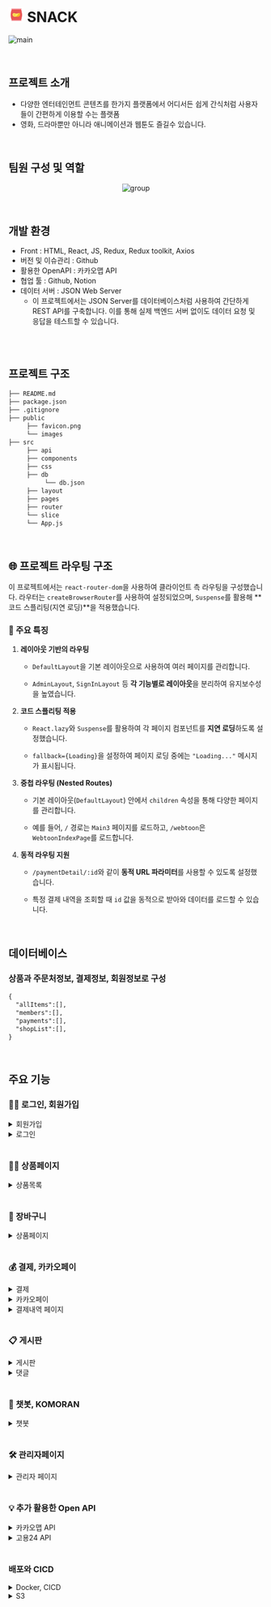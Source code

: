 #  <img src="public/favicon.png" width="30px">  SNACK

![main](https://github.com/user-attachments/assets/36ce865b-5dd3-4efe-a67d-d57d2cdcc4f8)


<br>

## 프로젝트 소개

- 다양한 엔터테인먼트 콘텐츠를 한가지 플랫폼에서 
어디서든 쉽게 간식처럼 사용자들이 간편하게 이용할 수는 플랫폼
- 영화, 드라마뿐만 아니라 애니메이션과 웹툰도 즐길수 있습니다.



<br>

## 팀원 구성 및 역할

<div align="center">

![group](https://github.com/user-attachments/assets/c72fc2df-3eb5-4848-90a6-959a9f47c80c)


</div>

<br>

## 개발 환경

- Front : HTML, React, JS, Redux, Redux toolkit, Axios
- 버전 및 이슈관리 : Github
- 활용한 OpenAPI : 카카오맵 API
- 협업 툴 : Github, Notion
- 데이터 서버 : JSON Web Server
  - 이 프로젝트에서는 JSON Server를 데이터베이스처럼 사용하여 간단하게 REST API를 구축합니다. 이를 통해 실제 백엔드 서버 없이도 데이터 요청 및 응답을 테스트할 수 있습니다.
<br>



<br>

## 프로젝트 구조

```
├── README.md
├── package.json
├── .gitignore
├── public
     ├── favicon.png
     └── images
├── src
     ├── api
     ├── components
     ├── css
     ├── db
          └── db.json
     ├── layout
     ├── pages
     ├── router
     └── slice
     └── App.js
```

<br>

## 🌐 프로젝트 라우팅 구조
이 프로젝트에서는 `react-router-dom`을 사용하여 클라이언트 측 라우팅을 구성했습니다.
라우터는 `createBrowserRouter`를 사용하여 설정되었으며, `Suspense`를 활용해 **코드 스플리팅(지연 로딩)**을 적용했습니다.

### 🚀 주요 특징

1. **레이아웃 기반의 라우팅**

    - `DefaultLayout`을 기본 레이아웃으로 사용하여 여러 페이지를 관리합니다.

    - `AdminLayout`, `SignInLayout` 등 **각 기능별로 레이아웃**을 분리하여 유지보수성을 높였습니다.

2. **코드 스플리팅 적용**

    - `React.lazy`와 `Suspense`를 활용하여 각 페이지 컴포넌트를 **지연 로딩**하도록 설정했습니다.

    - `fallback={Loading}`을 설정하여 페이지 로딩 중에는 `"Loading..."` 메시지가 표시됩니다.

3. **중첩 라우팅 (Nested Routes)**

    - 기본 레이아웃(`DefaultLayout`) 안에서 `children` 속성을 통해 다양한 페이지를 관리합니다.

    - 예를 들어, `/` 경로는 `Main3` 페이지를 로드하고, `/webtoon`은 `WebtoonIndexPage`를 로드합니다.

4. **동적 라우팅 지원**  

    - `/paymentDetail/:id`와 같이 **동적 URL 파라미터**를 사용할 수 있도록 설정했습니다.

    - 특정 결제 내역을 조회할 때 `id` 값을 동적으로 받아와 데이터를 로드할 수 있습니다.

<br>

## 데이터베이스
### 상품과 주문처정보, 결제정보, 회원정보로 구성

```
{
  "allItems":[],
  "members":[],
  "payments":[],
  "shopList":[],
}  
```

<br>

## 주요 기능

### 🙎‍♂️ 로그인, 회원가입

<details>
<summary>회원가입</summary>

<br>
  
- 플랫폼 접속 시 우측 상단에 있는 회원가입을 할 수 있습니다.
- 이메일, 비밀번호, 주소, 이름, 전화번호를 입력합니다.
- 입력 정보는 `ustState`로 관리하며, 회원가입 시 데이터를 `axios`를 통해 가상 서버로 보내게 됩니다.
- 회원가입시 **이메일 중복 체크**를 진행합니다.

![image](https://github.com/user-attachments/assets/2197c400-487f-4f0b-ad19-ee31f522a1b9)


</details>

<details>
<summary>로그인</summary>

<br>
    
- 이메일과 비밀번호를 입력해 로그인합니다.
- 로그인 정보와 가상 서버의 회원정보를 비교해 일치할 시 로그인을 진행합니다.
- `Redux slice`를 이용해 로그인Slice를 만들어 로그인 상태를 유지합니다.

![image](https://github.com/user-attachments/assets/e2d0a61c-934a-434f-b127-38b870873f23)


</details>

<br>

### 🙎‍♂️ 상품페이지

<details>
<summary>상품목록</summary>

<br>
  
- 영화, 웹툰, 드라마, 애니메이션으로 나뉘며 각 페이지에서 `axios`로 데이터를 가져온 후 타입에 맞는 상품만 보이도록 `filter`로 구분했습니다.
- 각 페이지에서 장르별로 상품을 또 나누어 보기 편하게 나누었습니다.
- 각 페이지가 렌더링될 때 상품이 보일수 있도록 `useEffect`를 사용했습니다.
- 상품의 상세정보는 모달창에 나타나고 모달창에 상태는 `useState`로 관리됩니다.

![image](https://github.com/user-attachments/assets/915966a6-227a-4df4-a2e6-32db536c7ccf)


</details>

<br>

### 🛒 장바구니

<details>
<summary>상품페이지</summary>

<br>
   
- 멘토회원이 등록한 상품을 볼 수 있으며 가격과 카테고리를 확인할 수 있습니다.
- 원하는 상품을 장바구니에 담을 수 있고, 장바구니에 담을 시 데이터베이스에 장바구니정보를 저장합니다.
- Redux slice를 이용해 백엔드 서버에서 장바구니 정보를 가져오고 아이템 선택,전체삭제를 할 수 있습니다.

![Image](https://github.com/user-attachments/assets/fef0e087-9542-4f1c-8555-6e689f9df0d5)

</details>
<br>

### 💰 결제, 카카오페이

<details>
<summary>결제</summary>

<br>
   
- 결제페이지는 총 3단계로 나뉘어 있으며, 각 단계별 컴포넌트로 구분하여 관리했습니다.
- useState로 단계별 상태를 관리해 각 단계로 이동할 수 있고, 주문자의 정보확인, 결제방법 선택, 결제완료로 구분됩니다.
- 결제정보는 데이터베이스에 저장되며, 결제 성공 시 장바구니 데이터와, 장바구니 Slice 아이템이 삭제됩니다.

![Image](https://github.com/user-attachments/assets/d996af72-08a5-4d9f-aea6-fbe6f6cac506)

</details>

<details>
<summary>카카오페이</summary>

<br>
   
- 2단계에서 카카오페이를 선택할 시 카카오페이 API에서 제공하는 결제페이지로 이동한 후, 모바일로 결제를 진행합니다.
- 결제방법이 카카오페이로 데이터베이스에 저장되며, 마찬가지로 장바구니 데이터를 삭제합니다.

![Image](https://github.com/user-attachments/assets/911dce44-bf79-42f2-a2dd-b4e2816fc498)

</details>

<details>
<summary>결제내역 페이지</summary>

<br>
   
- 결제내역 페이지에서는 결제한 목록들을 볼 수 있고, 결제 수단별, 시간별 정렬기능을 구현했습니다.
<br>
- 밑에 영상은 결제 기능의 풀영상입니다. 

![Image](https://github.com/user-attachments/assets/2021c2ce-a856-44ae-8396-56c730f2b97b)

</details>

<br>

### 📋 게시판

<details>
<summary>게시판</summary>

<br>
   
- 왼쪽 프로필 영역은 로그인시 저장된 쿠키를 가져와서 로그인 상태를 구분해 구현했습니다.
- 게시글 목록은 페이지으로 구현되어있습니다.
- 모든 회원이 작성한 게시글을 볼 수 있으며, 작성된 글의 카테고리별 정렬기능을 통해 볼 수 있습니다.
- 게시글 수정과 삭제는 내가 작성한 글만 가능하고, 게시글 작성 시 카테고리 선택을 모달창 형식으로 나타내 모달창의 상태를 useState로 관리합니다.

<br>
- 게시글 작성
  
![Image](https://github.com/user-attachments/assets/7a44d0d6-e201-4fa2-abbd-fb89a5b5da9b)

<br>
- 게시글 열람

![Image](https://github.com/user-attachments/assets/40e0e84e-4074-476e-96c5-8a1f71d05b3c)

</details>

<details>
<summary>댓글</summary>

<br>
   
- 게시판과 마찬가지로 댓글의 수정,삭제도 본인의 글만 가능합니다.
- 댓글 목록을 페이징으로 구현하여 사용자가 보기 편리하게 구현했습니다.

![Image](https://github.com/user-attachments/assets/c043590e-1bf2-4ad2-8cc1-796553f53b6d)

</details>
<br>

### 🤖 챗봇, KOMORAN

<details>
<summary>챗봇</summary>

<br>
   
- 코모란 형태소 분석기를 활용하여 사용자가 검색한 키워드를 확인 후 데이터를 제공합니다.
- 일반 페이지의 레이아웃 위에 나타납니다.

![Image](https://github.com/user-attachments/assets/34204640-6cdf-458a-a439-2ddc387108cf)

</details>
<br>

### 🛠️ 관리자페이지

<details>
<summary>관리자 페이지</summary>

<br>

- 일반 페이지와 구분되도록 레이아웃을 변경해 헤더대신 왼쪽 메뉴바가 나타납니다
- 관리자 페이지는 회원,상품,결제 등 항목별로 페이지로 나뉘고 왼쪽에 메뉴를 클릭 시 각 페이지가 렌더링됩니다.
- 각 페이지는 목록이 페이징으로 구현되었고, 기본적인 CRUD가 전부 가능합니다.

![Image](https://github.com/user-attachments/assets/d8d19f7f-cce5-489d-aafc-d642150a486e)

</details>
<br>

### 💡 추가 활용한 Open API

<details>
<summary>카카오맵 API</summary>

<br>
   
- 고객센터 페이지를 만들어 회사위치와 전화번호를 확인할 수 있고 지도와 마커를 구현했습니다.

![Image](https://github.com/user-attachments/assets/c5d1ec7a-f7b5-45d5-be6f-7a2b73f1db4a)

</details>

<details>
<summary>고용24 API</summary>

<br>
   
- 고용24 API를 이용해 공채속보 데이터를 가져오고, xml형식의 데이터를 xmlMapper를 통해 json으로 변환 후 React 프론트 페이지에서 공채속보를 열람할 수 있습니다.

![Image](https://github.com/user-attachments/assets/651f77a1-fdef-4274-83ac-9eeadd24a0c6)

</details>
<br>

### 배포와 CICD

<details>
<summary>Docker, CICD</summary>

<br>
   
- 프론트, 백엔드 개발환경이 달라 DockerFile을 따로 작성 후 image를 만들고 배포합니다.
- 배포된 image는 EC2에서 pull해서 실행합니다.
- image를 빌드하고 배포하는 과정을 github actions를 통해 자동화합니다.

<img src="https://github.com/user-attachments/assets/2e84381b-7850-4c89-be8c-9dd7f32b8d04" width="400px">
<br>

- github actions를 통해 배포되는 영상입니다.

![Image](https://github.com/user-attachments/assets/a174ad93-07d1-4061-9936-5cd953429a0c)
  
</details>

<details>
<summary>S3</summary>

<br>
   
- 프로젝트 진행 중 필요한 이미지나 프로필 수정, 게시글 이미지 첨부를 할 시 이미지의 관리가 용이하며 보안이 좋은 S3를 사용해 파일 수정, 삭제를 합니다.
- 프론트에서 파일 입력 필드를 통해 백엔드 서버로 이미지를 전송하게 되면 백엔드에서 만든 S3Service와 S3Config 클래스를 통해 S3에 파일을 저장합니다.

![Image](https://github.com/user-attachments/assets/97cb4f40-b592-4d92-9ba5-0383e74098ad)

</details>
